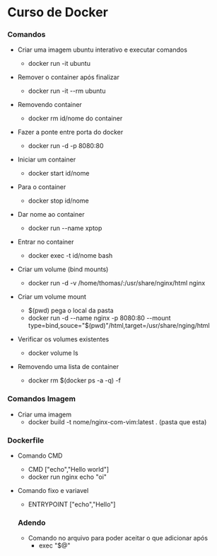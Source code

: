 # Curso de Docker

### Comandos

- Criar uma imagem ubuntu interativo e executar comandos

  - docker run -it ubuntu

- Remover o container após finalizar

  - docker run -it --rm ubuntu

- Removendo container

  - docker rm id/nome do container

- Fazer a ponte entre porta do docker

  - docker run -d -p 8080:80

- Iniciar um container

  - docker start id/nome

- Para o container

  - docker stop id/nome

- Dar nome ao container

  - docker run --name xptop

- Entrar no container

  - docker exec -t id/nome bash

- Criar um volume (bind mounts)

  - docker run -d -v /home/thomas/:/usr/share/nginx/html nginx

- Criar um volume mount

  - $(pwd) pega o local da pasta
  - docker run -d --name nginx -p 8080:80 --mount type=bind,souce="$(pwd)"/html,target=/usr/share/nging/html

- Verificar os volumes existentes

  - docker volume ls

- Removendo uma lista de container

  - docker rm $(docker ps -a -q) -f

### Comandos Imagem

- Criar uma imagem
  - docker build -t nome/nginx-com-vim:latest . (pasta que esta)

### Dockerfile

- Comando CMD

  - CMD ["echo","Hello world"]
  - docker run nginx echo "oi"

- Comando fixo e variavel

  - ENTRYPOINT ["echo","Hello"]

  ### Adendo

  - Comando no arquivo para poder aceitar o que adicionar após
    - exec "$@"
